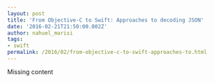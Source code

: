 ```yaml
---
layout: post
title: 'From Objective-C to Swift: Approaches to decoding JSON'
date: '2016-02-21T21:50:00.002Z'
author: nahuel_marisi
tags:
- swift
permalink: /2016/02/from-objective-c-to-swift-approaches-to.html
---
```


Missing content